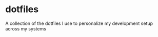 # dotfiles
A collection of the dotfiles I use to personalize my development setup across my systems

